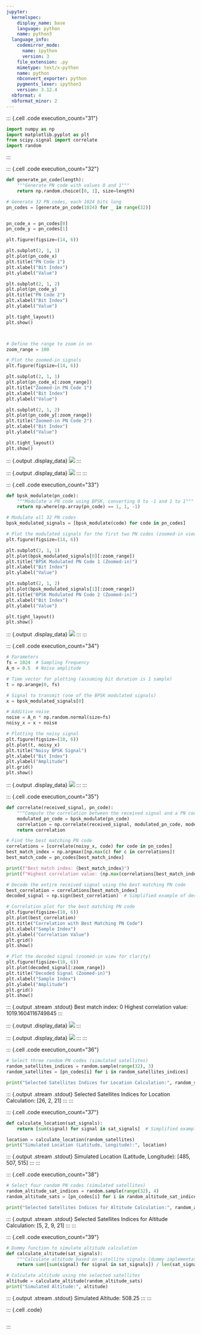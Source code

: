 ```yaml
---
jupyter:
  kernelspec:
    display_name: base
    language: python
    name: python3
  language_info:
    codemirror_mode:
      name: ipython
      version: 3
    file_extension: .py
    mimetype: text/x-python
    name: python
    nbconvert_exporter: python
    pygments_lexer: ipython3
    version: 3.12.4
  nbformat: 4
  nbformat_minor: 2
---
```


::: {.cell .code execution_count="31"}
``` python
import numpy as np
import matplotlib.pyplot as plt
from scipy.signal import correlate
import random
```
:::

::: {.cell .code execution_count="32"}
``` python
def generate_pn_code(length):
    """Generate PN code with values 0 and 1"""
    return np.random.choice([0, 1], size=length)

# Generate 32 PN codes, each 1024 bits long
pn_codes = [generate_pn_code(1024) for _ in range(32)]


pn_code_x = pn_codes[0]
pn_code_y = pn_codes[1]

plt.figure(figsize=(14, 6))

plt.subplot(2, 1, 1)
plt.plot(pn_code_x)
plt.title("PN Code 1")
plt.xlabel("Bit Index")
plt.ylabel("Value")

plt.subplot(2, 1, 2)
plt.plot(pn_code_y)
plt.title("PN Code 2")
plt.xlabel("Bit Index")
plt.ylabel("Value")

plt.tight_layout()
plt.show()



# Define the range to zoom in on
zoom_range = 100

# Plot the zoomed-in signals
plt.figure(figsize=(14, 6))

plt.subplot(2, 1, 1)
plt.plot(pn_code_x[:zoom_range])
plt.title("Zoomed-in PN Code 1")
plt.xlabel("Bit Index")
plt.ylabel("Value")

plt.subplot(2, 1, 2)
plt.plot(pn_code_y[:zoom_range])
plt.title("Zoomed-in PN Code 2")
plt.xlabel("Bit Index")
plt.ylabel("Value")

plt.tight_layout()
plt.show()
```

::: {.output .display_data}
![](vertopal_8766471c28844445b54af30cbae16292/12d23eb7ed5f22173ac0e848792f25e6deb1b450.png)
:::

::: {.output .display_data}
![](vertopal_8766471c28844445b54af30cbae16292/470894e5dc030eb28353ff15fbdab5a4c6c358d2.png)
:::
:::

::: {.cell .code execution_count="33"}
``` python
def bpsk_modulate(pn_code):
    """Modulate a PN code using BPSK, converting 0 to -1 and 1 to 1"""
    return np.where(np.array(pn_code) == 1, 1, -1)

# Modulate all 32 PN codes
bpsk_modulated_signals = [bpsk_modulate(code) for code in pn_codes]

# Plot the modulated signals for the first two PN codes (zoomed-in view for clarity)
plt.figure(figsize=(14, 6))

plt.subplot(2, 1, 1)
plt.plot(bpsk_modulated_signals[0][:zoom_range])
plt.title("BPSK Modulated PN Code 1 (Zoomed-in)")
plt.xlabel("Bit Index")
plt.ylabel("Value")

plt.subplot(2, 1, 2)
plt.plot(bpsk_modulated_signals[1][:zoom_range])
plt.title("BPSK Modulated PN Code 2 (Zoomed-in)")
plt.xlabel("Bit Index")
plt.ylabel("Value")

plt.tight_layout()
plt.show()
```

::: {.output .display_data}
![](vertopal_8766471c28844445b54af30cbae16292/1d09a36a3b6407bedf7d2e5e9b67f0505c16f411.png)
:::
:::

::: {.cell .code execution_count="34"}
``` python
# Parameters
fs = 1024  # Sampling frequency
A_n = 0.5  # Noise amplitude

# Time vector for plotting (assuming bit duration is 1 sample)
t = np.arange(0, fs)

# Signal to transmit (one of the BPSK modulated signals)
x = bpsk_modulated_signals[0]

# Additive noise
noise = A_n * np.random.normal(size=fs)
noisy_x = x + noise

# Plotting the noisy signal
plt.figure(figsize=(10, 6))
plt.plot(t, noisy_x)
plt.title("Noisy BPSK Signal")
plt.xlabel("Bit Index")
plt.ylabel("Amplitude")
plt.grid()
plt.show()
```

::: {.output .display_data}
![](vertopal_8766471c28844445b54af30cbae16292/a3a853eee8e2733b21f575648f7e88d9bf9d36b3.png)
:::
:::

::: {.cell .code execution_count="35"}
``` python
def correlate(received_signal, pn_code):
    """Compute the correlation between the received signal and a PN code"""
    modulated_pn_code = bpsk_modulate(pn_code)
    correlation = np.correlate(received_signal, modulated_pn_code, mode='full')
    return correlation

# Find the best matching PN code
correlations = [correlate(noisy_x, code) for code in pn_codes]
best_match_index = np.argmax([np.max(c) for c in correlations])
best_match_code = pn_codes[best_match_index]

print(f"Best match index: {best_match_index}")
print(f"Highest correlation value: {np.max(correlations[best_match_index])}")

# Decode the entire received signal using the best matching PN code
best_correlation = correlations[best_match_index]
decoded_signal = np.sign(best_correlation)  # Simplified example of decoding

# Correlation plot for the best matching PN code
plt.figure(figsize=(10, 6))
plt.plot(best_correlation)
plt.title("Correlation with Best Matching PN Code")
plt.xlabel("Sample Index")
plt.ylabel("Correlation Value")
plt.grid()
plt.show()

# Plot the decoded signal (zoomed-in view for clarity)
plt.figure(figsize=(10, 6))
plt.plot(decoded_signal[:zoom_range])
plt.title("Decoded Signal (Zoomed-in)")
plt.xlabel("Sample Index")
plt.ylabel("Amplitude")
plt.grid()
plt.show()
```

::: {.output .stream .stdout}
    Best match index: 0
    Highest correlation value: 1019.1604116749845
:::

::: {.output .display_data}
![](vertopal_8766471c28844445b54af30cbae16292/8fd205702b832e3872f8ad39b314c3f921f7aae0.png)
:::

::: {.output .display_data}
![](vertopal_8766471c28844445b54af30cbae16292/fb1fce18cc247d84217c33097de028f2cf85405a.png)
:::
:::

::: {.cell .code execution_count="36"}
``` python
# Select three random PN codes (simulated satellites)
random_satellites_indices = random.sample(range(32), 3)
random_satellites = [pn_codes[i] for i in random_satellites_indices]

print("Selected Satellites Indices for Location Calculation:", random_satellites_indices)
```

::: {.output .stream .stdout}
    Selected Satellites Indices for Location Calculation: [26, 2, 21]
:::
:::

::: {.cell .code execution_count="37"}
``` python
def calculate_location(sat_signals):
    return [sum(signal) for signal in sat_signals]  # Simplified example

location = calculate_location(random_satellites)
print("Simulated Location (Latitude, Longitude):", location)
```

::: {.output .stream .stdout}
    Simulated Location (Latitude, Longitude): [485, 507, 515]
:::
:::

::: {.cell .code execution_count="38"}
``` python
# Select four random PN codes (simulated satellites)
random_altitude_sat_indices = random.sample(range(32), 4)
random_altitude_sats = [pn_codes[i] for i in random_altitude_sat_indices]

print("Selected Satellites Indices for Altitude Calculation:", random_altitude_sat_indices)
```

::: {.output .stream .stdout}
    Selected Satellites Indices for Altitude Calculation: [5, 2, 9, 21]
:::
:::

::: {.cell .code execution_count="39"}
``` python
# Dummy function to simulate altitude calculation
def calculate_altitude(sat_signals):
    """Calculate altitude based on satellite signals (dummy implementation)"""
    return sum([sum(signal) for signal in sat_signals]) / len(sat_signals)  # Simplified example

# Calculate altitude using the selected satellites
altitude = calculate_altitude(random_altitude_sats)
print("Simulated Altitude:", altitude)
```

::: {.output .stream .stdout}
    Simulated Altitude: 508.25
:::
:::

::: {.cell .code}
``` python
```
:::
